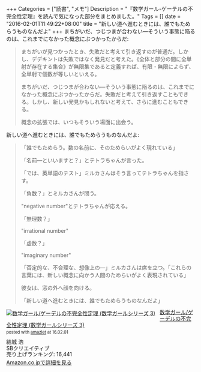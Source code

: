 +++
Categories = ["読書", "メモ"]
Description = "『数学ガール-ゲーテルの不完全性定理』を読んで気になった部分をまとめました。"
Tags = []
date = "2016-02-01T11:49:22+08:00"
title = "新しい道へ進むときには、誰でもためらうものなんだよ"
+++
まちがいだ、つじつまが合わない―そういう事態に陥るのは、これまでになかった概念にぶつかったからだ:

> まちがいが見つかったとき、失敗だと考えて引き返すのが普通だ。しかし、デデキントは失敗ではなく発見だと考えた。《全体と部分の間に全単射が存在する集合》が無限集であると定義すれば、有限・無限によらず、全単射で個数が等しいといえる。
>
> まちがいだ、つじつまが合わない―そういう事態に陥るのは、これまでになかった概念にぶつかったからだ。失敗だと考えて引き返すこともできる。しかし、新しい発見かもしれないと考えて、さらに進むこともできる。
>
> 概念の拡張では、いつもそういう場面に出会う。

新しい道へ進むときには、誰でもためらうものなんだよ:

> 「誰でもためらう。数の名前に、そのためらいがよく現れている」
>
> 「名前―といいますと？」とテトラちゃんが言った。
>
> 「では、英単語のテスト」ミルカさんはそう言ってテトラちゃんを指さす。
>
> 「負数？」とミルカさんが問う。
>
> "negative number"とテトラちゃんが応える。
>
> 「無理数？」
>
> "irrational number"
>
> 「虚数？」
>
> "imaginary number"
>
>
> 「否定的な、不合理な、想像上の―」ミルカさんは席を立つ。「これらの言葉には、新しい概念に向かう人間のためらいがよく表現されている」
>
> 彼女は、窓の外へ顔を向ける。
>
> 「新しい道へ進むときには、誰でもためらうものなんだよ」

<div class="amazlet-box" style="margin-bottom:0px;"><div class="amazlet-image" style="float:left;margin:0px 12px 1px 0px;"><a href="https://www.amazon.co.jp/exec/obidos/ASIN/4797352965/simsnes-22/ref=nosim/" name="amazletlink" target="_blank"><img src="https://images-na.ssl-images-amazon.com/images/I/514bGkTG2BL._SL160_.jpg" alt="数学ガール/ゲーデルの不完全性定理 (数学ガールシリーズ 3)" style="border: none;" /></a></div><div class="amazlet-info" style="line-height:120%; margin-bottom: 10px"><div class="amazlet-name" style="margin-bottom:10px;line-height:120%"><a href="https://www.amazon.co.jp/exec/obidos/ASIN/4797352965/simsnes-22/ref=nosim/" name="amazletlink" target="_blank">数学ガール/ゲーデルの不完全性定理 (数学ガールシリーズ 3)</a><div class="amazlet-powered-date" style="font-size:80%;margin-top:5px;line-height:120%">posted with <a href="http://www.amazlet.com/" title="amazlet" target="_blank">amazlet</a> at 16.02.01</div></div><div class="amazlet-detail">結城 浩 <br />SBクリエイティブ <br />売り上げランキング: 16,441<br /></div><div class="amazlet-sub-info" style="float: left;"><div class="amazlet-link" style="margin-top: 5px"><a href="https://www.amazon.co.jp/exec/obidos/ASIN/4797352965/simsnes-22/ref=nosim/" name="amazletlink" target="_blank">Amazon.co.jpで詳細を見る</a></div></div></div><div class="amazlet-footer" style="clear: left"></div></div>

